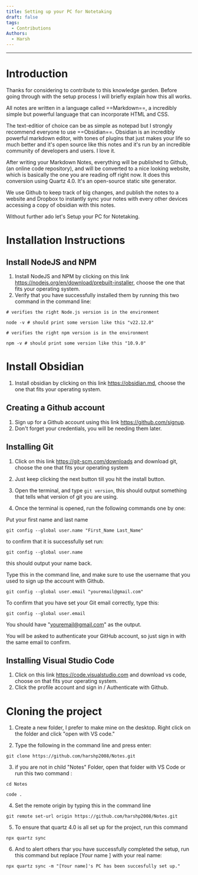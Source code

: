 ```yaml
---
title: Setting up your PC for Notetaking
draft: false
tags:
  - Contributions
Authors:
  - Harsh
---
```

---
# Introduction

Thanks for considering to contribute to this knowledge garden. Before going through with the setup process I will briefly explain how this all works. 

All notes are written in a language called ==Markdown==, a incredibly simple but powerful language that can incorporate HTML and CSS. 

The text-editior of choice can be as simple as notepad but I strongly recommend everyone to use ==Obsidian==. Obsidian is an incredibly powerful markdown editor, with tones of plugins that just makes your life so much better and it's open source like this notes and it's run by an incredible community of developers and users. I love it.

After writing your Markdown Notes, everything will be published to Github, (an online code repository), and will be converted to a nice looking website, which is basically the one you are reading off right now. It does this conversion using Quartz 4.0. It's an open-source static site generator. 

We use Github to keep track of big changes, and publish the notes to a website and Dropbox to instantly sync your notes with every other devices accessing a copy of obsidian with this notes.

Without further ado let's Setup your PC for Notetaking. 
# Installation Instructions

## Install NodeJS and NPM

1. Install NodeJS and NPM by clicking on this link https://nodejs.org/en/download/prebuilt-installer, choose the one that fits your operating system.
2. Verify that you have successfully installed them by running this two command in the command line: 
   
```shell
# verifies the right Node.js version is in the environment

node -v # should print some version like this "v22.12.0"

# verifies the right npm version is in the environment

npm -v # should print some version like this "10.9.0"
```

# Install Obsidian
1. Install obsidian by clicking on this link https://obsidian.md, choose the one that fits your operating system.

## Creating a Github account

1. Sign up for a Github account using this link https://github.com/signup.
2. Don't forget your credentials, you will be needing them later.

## Installing Git

1. Click on this link https://git-scm.com/downloads and download git, choose the one that fits your operating system
   
2. Just keep clicking the next button till you hit the install button.
   
3. Open the terminal, and type `git version`, this should output something that tells what version of git you are using.
   
4. Once the terminal is opened, run the following commands one by one: 

Put your first name and last name
```shell
git config --global user.name "First_Name Last_Name"
```

to confirm that it is successfully set run:

```shell
git config --global user.name
```

this should output your name back.

Type this in the command line, and make sure to use the username that you used to sign up the account with Github.

```shell
git config --global user.email "youremail@gmail.com"
```

To confirm that you have set your Git email correctly, type this:

```shell
git config --global user.email
```

You should have "youremail@gmail.com" as the output.

You will be asked to authenticate your GitHub account, so just sign in with the same email to confirm.

## Installing Visual Studio Code

1. Click on this link https://code.visualstudio.com and download vs code, choose on that fits your operating system.
2. Click the profile account and sign in / Authenticate with Github.

# Cloning the project

1. Create a new folder, I prefer to make mine on the desktop. Right click on the folder and click "open with VS code."

2. Type the following in the command line and press enter:
```shell
git clone https://github.com/harshp2008/Notes.git
```

3. if you are not in child "Notes" Folder, open that folder with VS Code or run this two command :

```shell
cd Notes
```

```shell
code .
```


4. Set the remote origin by typing this in the command line 
```shell
git remote set-url origin https://github.com/harshp2008/Notes.git
```

5. To ensure that quartz 4.0 is all set up for the project, run this command

```shell
npx quartz sync
```

6. And to alert others thar you have successfully completed the setup, run this command but replace [Your name ] with your real name:

```shell
npx quartz sync -m "[Your name]'s PC has been succesfully set up."
```





